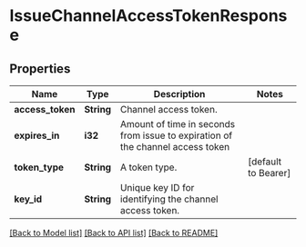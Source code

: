 # IssueChannelAccessTokenResponse

## Properties

Name | Type | Description | Notes
------------ | ------------- | ------------- | -------------
**access_token** | **String** | Channel access token.  | 
**expires_in** | **i32** | Amount of time in seconds from issue to expiration of the channel access token | 
**token_type** | **String** | A token type. | [default to Bearer]
**key_id** | **String** | Unique key ID for identifying the channel access token. | 

[[Back to Model list]](../README.md#documentation-for-models) [[Back to API list]](../README.md#documentation-for-api-endpoints) [[Back to README]](../README.md)


